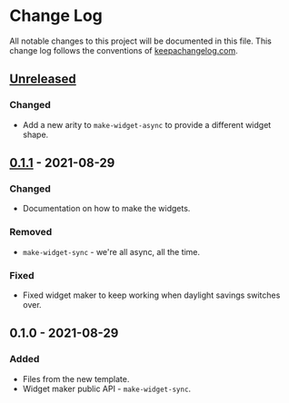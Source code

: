 # Change Log
All notable changes to this project will be documented in this file. This change log follows the conventions of [keepachangelog.com](http://keepachangelog.com/).

## [Unreleased]
### Changed
- Add a new arity to `make-widget-async` to provide a different widget shape.

## [0.1.1] - 2021-08-29
### Changed
- Documentation on how to make the widgets.

### Removed
- `make-widget-sync` - we're all async, all the time.

### Fixed
- Fixed widget maker to keep working when daylight savings switches over.

## 0.1.0 - 2021-08-29
### Added
- Files from the new template.
- Widget maker public API - `make-widget-sync`.

[Unreleased]: https://sourcehost.site/your-name/compilador-1/compare/0.1.1...HEAD
[0.1.1]: https://sourcehost.site/your-name/compilador-1/compare/0.1.0...0.1.1
